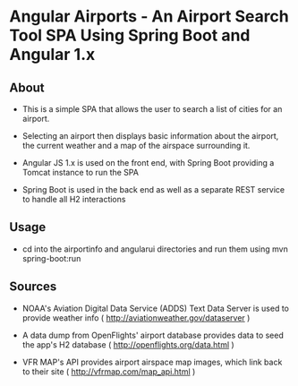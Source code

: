 # Angular Airports - An Airport Search Tool SPA Using Spring Boot and Angular 1.x

## About

- This is a simple SPA that allows the user to search a list of cities for an airport. 

- Selecting an airport then displays basic information about the airport, the current weather and a map of the airspace surrounding it.

- Angular JS 1.x is used on the front end, with Spring Boot providing a Tomcat instance to run the SPA

- Spring Boot is used in the back end as well as a separate REST service to handle all H2 interactions

## Usage

- cd into the airportinfo and angularui directories and run them using mvn spring-boot:run

## Sources

- NOAA's Aviation Digital Data Service (ADDS) Text Data Server is used to provide weather info ( http://aviationweather.gov/dataserver )

- A data dump from OpenFlights' airport database provides data to seed the app's H2 database ( http://openflights.org/data.html )

- VFR MAP's API provides airport airspace map images, which link back to their site ( http://vfrmap.com/map_api.html )